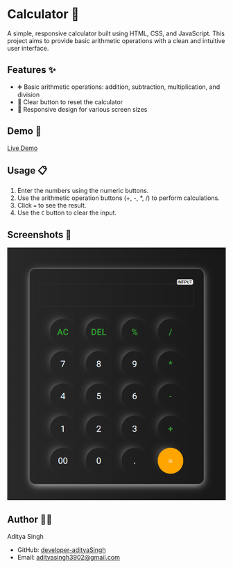 # Calculator 🔢

A simple, responsive calculator built using HTML, CSS, and JavaScript. This project aims to provide basic arithmetic operations with a clean and intuitive user interface.

## Features ✨

- ➕ Basic arithmetic operations: addition, subtraction, multiplication, and division
- 🧼 Clear button to reset the calculator
- 📱 Responsive design for various screen sizes

## Demo 🚀

[Live Demo](https://calculator-roan-sigma.vercel.app/)

## Usage 📋

1. Enter the numbers using the numeric buttons.
2. Use the arithmetic operation buttons (+, -, *, /) to perform calculations.
3. Click `=` to see the result.
4. Use the `C` button to clear the input.


## Screenshots 📸

![Calculator Screenshot](https://github.com/developer-adityaSingh/Calculator/blob/master/Assets/calculator-roan-sigma.vercel.app_.png)


## Author 👨‍💻

Aditya Singh
- GitHub: [developer-adityaSingh](https://github.com/developer-adityaSingh)
- Email: adityasingh3902@gmail.com


